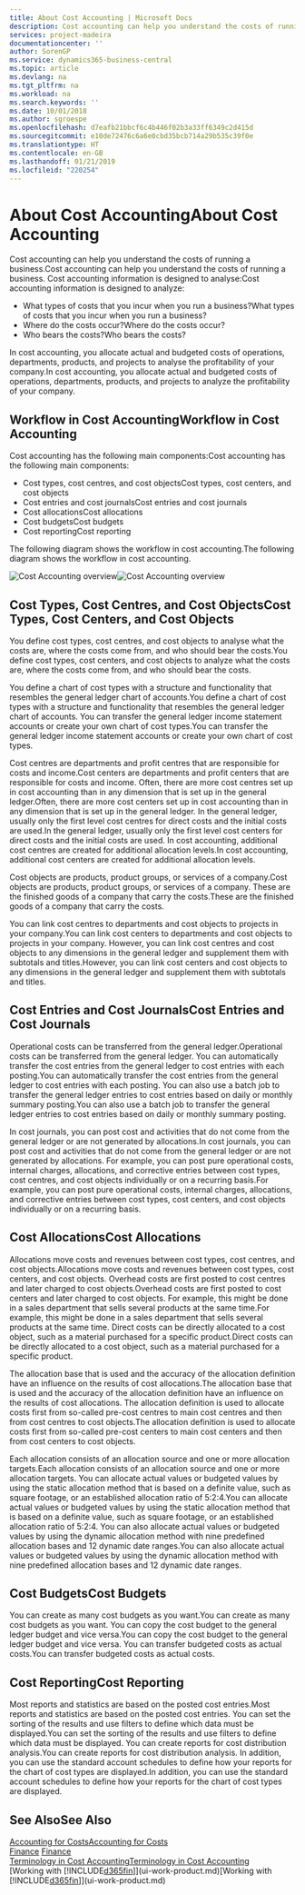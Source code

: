 ```yaml
---
title: About Cost Accounting | Microsoft Docs
description: Cost accounting can help you understand the costs of running a business.
services: project-madeira
documentationcenter: ''
author: SorenGP
ms.service: dynamics365-business-central
ms.topic: article
ms.devlang: na
ms.tgt_pltfrm: na
ms.workload: na
ms.search.keywords: ''
ms.date: 10/01/2018
ms.author: sgroespe
ms.openlocfilehash: d7eafb21bbcf6c4b446f02b3a33ff6349c2d415d
ms.sourcegitcommit: e10de72476c6a6e0cbd35bcb714a29b535c39f0e
ms.translationtype: HT
ms.contentlocale: en-GB
ms.lasthandoff: 01/21/2019
ms.locfileid: "220254"
---
```

# <a name="about-cost-accounting"></a><span data-ttu-id="dbf63-103">About Cost Accounting</span><span class="sxs-lookup"><span data-stu-id="dbf63-103">About Cost Accounting</span></span>
<span data-ttu-id="dbf63-104">Cost accounting can help you understand the costs of running a business.</span><span class="sxs-lookup"><span data-stu-id="dbf63-104">Cost accounting can help you understand the costs of running a business.</span></span> <span data-ttu-id="dbf63-105">Cost accounting information is designed to analyse:</span><span class="sxs-lookup"><span data-stu-id="dbf63-105">Cost accounting information is designed to analyze:</span></span>  

-   <span data-ttu-id="dbf63-106">What types of costs that you incur when you run a business?</span><span class="sxs-lookup"><span data-stu-id="dbf63-106">What types of costs that you incur when you run a business?</span></span>  
-   <span data-ttu-id="dbf63-107">Where do the costs occur?</span><span class="sxs-lookup"><span data-stu-id="dbf63-107">Where do the costs occur?</span></span>  
-   <span data-ttu-id="dbf63-108">Who bears the costs?</span><span class="sxs-lookup"><span data-stu-id="dbf63-108">Who bears the costs?</span></span>  

<span data-ttu-id="dbf63-109">In cost accounting, you allocate actual and budgeted costs of operations, departments, products, and projects to analyse the profitability of your company.</span><span class="sxs-lookup"><span data-stu-id="dbf63-109">In cost accounting, you allocate actual and budgeted costs of operations, departments, products, and projects to analyze the profitability of your company.</span></span>  

## <a name="workflow-in-cost-accounting"></a><span data-ttu-id="dbf63-110">Workflow in Cost Accounting</span><span class="sxs-lookup"><span data-stu-id="dbf63-110">Workflow in Cost Accounting</span></span>  
<span data-ttu-id="dbf63-111">Cost accounting has the following main components:</span><span class="sxs-lookup"><span data-stu-id="dbf63-111">Cost accounting has the following main components:</span></span>  

-   <span data-ttu-id="dbf63-112">Cost types, cost centres, and cost objects</span><span class="sxs-lookup"><span data-stu-id="dbf63-112">Cost types, cost centers, and cost objects</span></span>  
-   <span data-ttu-id="dbf63-113">Cost entries and cost journals</span><span class="sxs-lookup"><span data-stu-id="dbf63-113">Cost entries and cost journals</span></span>  
-   <span data-ttu-id="dbf63-114">Cost allocations</span><span class="sxs-lookup"><span data-stu-id="dbf63-114">Cost allocations</span></span>  
-   <span data-ttu-id="dbf63-115">Cost budgets</span><span class="sxs-lookup"><span data-stu-id="dbf63-115">Cost budgets</span></span>
-   <span data-ttu-id="dbf63-116">Cost reporting</span><span class="sxs-lookup"><span data-stu-id="dbf63-116">Cost reporting</span></span>  

<span data-ttu-id="dbf63-117">The following diagram shows the workflow in cost accounting.</span><span class="sxs-lookup"><span data-stu-id="dbf63-117">The following diagram shows the workflow in cost accounting.</span></span>  

<span data-ttu-id="dbf63-118">![Cost Accounting overview](media/costaccountingoverview.png "CostAccountingOverview")</span><span class="sxs-lookup"><span data-stu-id="dbf63-118">![Cost Accounting overview](media/costaccountingoverview.png "CostAccountingOverview")</span></span>  

## <a name="cost-types-cost-centers-and-cost-objects"></a><span data-ttu-id="dbf63-119">Cost Types, Cost Centres, and Cost Objects</span><span class="sxs-lookup"><span data-stu-id="dbf63-119">Cost Types, Cost Centers, and Cost Objects</span></span>  
<span data-ttu-id="dbf63-120">You define cost types, cost centres, and cost objects to analyse what the costs are, where the costs come from, and who should bear the costs.</span><span class="sxs-lookup"><span data-stu-id="dbf63-120">You define cost types, cost centers, and cost objects to analyze what the costs are, where the costs come from, and who should bear the costs.</span></span>  

<span data-ttu-id="dbf63-121">You define a chart of cost types with a structure and functionality that resembles the general ledger chart of accounts.</span><span class="sxs-lookup"><span data-stu-id="dbf63-121">You define a chart of cost types with a structure and functionality that resembles the general ledger chart of accounts.</span></span> <span data-ttu-id="dbf63-122">You can transfer the general ledger income statement accounts or create your own chart of cost types.</span><span class="sxs-lookup"><span data-stu-id="dbf63-122">You can transfer the general ledger income statement accounts or create your own chart of cost types.</span></span>  

<span data-ttu-id="dbf63-123">Cost centres are departments and profit centres that are responsible for costs and income.</span><span class="sxs-lookup"><span data-stu-id="dbf63-123">Cost centers are departments and profit centers that are responsible for costs and income.</span></span> <span data-ttu-id="dbf63-124">Often, there are more cost centres set up in cost accounting than in any dimension that is set up in the general ledger.</span><span class="sxs-lookup"><span data-stu-id="dbf63-124">Often, there are more cost centers set up in cost accounting than in any dimension that is set up in the general ledger.</span></span> <span data-ttu-id="dbf63-125">In the general ledger, usually only the first level cost centres for direct costs and the initial costs are used.</span><span class="sxs-lookup"><span data-stu-id="dbf63-125">In the general ledger, usually only the first level cost centers for direct costs and the initial costs are used.</span></span> <span data-ttu-id="dbf63-126">In cost accounting, additional cost centres are created for additional allocation levels.</span><span class="sxs-lookup"><span data-stu-id="dbf63-126">In cost accounting, additional cost centers are created for additional allocation levels.</span></span>  

<span data-ttu-id="dbf63-127">Cost objects are products, product groups, or services of a company.</span><span class="sxs-lookup"><span data-stu-id="dbf63-127">Cost objects are products, product groups, or services of a company.</span></span> <span data-ttu-id="dbf63-128">These are the finished goods of a company that carry the costs.</span><span class="sxs-lookup"><span data-stu-id="dbf63-128">These are the finished goods of a company that carry the costs.</span></span>  

<span data-ttu-id="dbf63-129">You can link cost centres to departments and cost objects to projects in your company.</span><span class="sxs-lookup"><span data-stu-id="dbf63-129">You can link cost centers to departments and cost objects to projects in your company.</span></span> <span data-ttu-id="dbf63-130">However, you can link cost centres and cost objects to any dimensions in the general ledger and supplement them with subtotals and titles.</span><span class="sxs-lookup"><span data-stu-id="dbf63-130">However, you can link cost centers and cost objects to any dimensions in the general ledger and supplement them with subtotals and titles.</span></span>  

## <a name="cost-entries-and-cost-journals"></a><span data-ttu-id="dbf63-131">Cost Entries and Cost Journals</span><span class="sxs-lookup"><span data-stu-id="dbf63-131">Cost Entries and Cost Journals</span></span>  
<span data-ttu-id="dbf63-132">Operational costs can be transferred from the general ledger.</span><span class="sxs-lookup"><span data-stu-id="dbf63-132">Operational costs can be transferred from the general ledger.</span></span> <span data-ttu-id="dbf63-133">You can automatically transfer the cost entries from the general ledger to cost entries with each posting.</span><span class="sxs-lookup"><span data-stu-id="dbf63-133">You can automatically transfer the cost entries from the general ledger to cost entries with each posting.</span></span> <span data-ttu-id="dbf63-134">You can also use a batch job to transfer the general ledger entries to cost entries based on daily or monthly summary posting.</span><span class="sxs-lookup"><span data-stu-id="dbf63-134">You can also use a batch job to transfer the general ledger entries to cost entries based on daily or monthly summary posting.</span></span>  

<span data-ttu-id="dbf63-135">In cost journals, you can post cost and activities that do not come from the general ledger or are not generated by allocations.</span><span class="sxs-lookup"><span data-stu-id="dbf63-135">In cost journals, you can post cost and activities that do not come from the general ledger or are not generated by allocations.</span></span> <span data-ttu-id="dbf63-136">For example, you can post pure operational costs, internal charges, allocations, and corrective entries between cost types, cost centres, and cost objects individually or on a recurring basis.</span><span class="sxs-lookup"><span data-stu-id="dbf63-136">For example, you can post pure operational costs, internal charges, allocations, and corrective entries between cost types, cost centers, and cost objects individually or on a recurring basis.</span></span>  

## <a name="cost-allocations"></a><span data-ttu-id="dbf63-137">Cost Allocations</span><span class="sxs-lookup"><span data-stu-id="dbf63-137">Cost Allocations</span></span>  
<span data-ttu-id="dbf63-138">Allocations move costs and revenues between cost types, cost centres, and cost objects.</span><span class="sxs-lookup"><span data-stu-id="dbf63-138">Allocations move costs and revenues between cost types, cost centers, and cost objects.</span></span> <span data-ttu-id="dbf63-139">Overhead costs are first posted to cost centres and later charged to cost objects.</span><span class="sxs-lookup"><span data-stu-id="dbf63-139">Overhead costs are first posted to cost centers and later charged to cost objects.</span></span> <span data-ttu-id="dbf63-140">For example, this might be done in a sales department that sells several products at the same time.</span><span class="sxs-lookup"><span data-stu-id="dbf63-140">For example, this might be done in a sales department that sells several products at the same time.</span></span> <span data-ttu-id="dbf63-141">Direct costs can be directly allocated to a cost object, such as a material purchased for a specific product.</span><span class="sxs-lookup"><span data-stu-id="dbf63-141">Direct costs can be directly allocated to a cost object, such as a material purchased for a specific product.</span></span>  

<span data-ttu-id="dbf63-142">The allocation base that is used and the accuracy of the allocation definition have an influence on the results of cost allocations.</span><span class="sxs-lookup"><span data-stu-id="dbf63-142">The allocation base that is used and the accuracy of the allocation definition have an influence on the results of cost allocations.</span></span> <span data-ttu-id="dbf63-143">The allocation definition is used to allocate costs first from so-called pre-cost centres to main cost centres and then from cost centres to cost objects.</span><span class="sxs-lookup"><span data-stu-id="dbf63-143">The allocation definition is used to allocate costs first from so-called pre-cost centers to main cost centers and then from cost centers to cost objects.</span></span>  

<span data-ttu-id="dbf63-144">Each allocation consists of an allocation source and one or more allocation targets.</span><span class="sxs-lookup"><span data-stu-id="dbf63-144">Each allocation consists of an allocation source and one or more allocation targets.</span></span> <span data-ttu-id="dbf63-145">You can allocate actual values or budgeted values by using the static allocation method that is based on a definite value, such as square footage, or an established allocation ratio of 5:2:4.</span><span class="sxs-lookup"><span data-stu-id="dbf63-145">You can allocate actual values or budgeted values by using the static allocation method that is based on a definite value, such as square footage, or an established allocation ratio of 5:2:4.</span></span> <span data-ttu-id="dbf63-146">You can also allocate actual values or budgeted values by using the dynamic allocation method with nine predefined allocation bases and 12 dynamic date ranges.</span><span class="sxs-lookup"><span data-stu-id="dbf63-146">You can also allocate actual values or budgeted values by using the dynamic allocation method with nine predefined allocation bases and 12 dynamic date ranges.</span></span>  

## <a name="cost-budgets"></a><span data-ttu-id="dbf63-147">Cost Budgets</span><span class="sxs-lookup"><span data-stu-id="dbf63-147">Cost Budgets</span></span>  
<span data-ttu-id="dbf63-148">You can create as many cost budgets as you want.</span><span class="sxs-lookup"><span data-stu-id="dbf63-148">You can create as many cost budgets as you want.</span></span> <span data-ttu-id="dbf63-149">You can copy the cost budget to the general ledger budget and vice versa.</span><span class="sxs-lookup"><span data-stu-id="dbf63-149">You can copy the cost budget to the general ledger budget and vice versa.</span></span> <span data-ttu-id="dbf63-150">You can transfer budgeted costs as actual costs.</span><span class="sxs-lookup"><span data-stu-id="dbf63-150">You can transfer budgeted costs as actual costs.</span></span>  

## <a name="cost-reporting"></a><span data-ttu-id="dbf63-151">Cost Reporting</span><span class="sxs-lookup"><span data-stu-id="dbf63-151">Cost Reporting</span></span>  
<span data-ttu-id="dbf63-152">Most reports and statistics are based on the posted cost entries.</span><span class="sxs-lookup"><span data-stu-id="dbf63-152">Most reports and statistics are based on the posted cost entries.</span></span> <span data-ttu-id="dbf63-153">You can set the sorting of the results and use filters to define which data must be displayed.</span><span class="sxs-lookup"><span data-stu-id="dbf63-153">You can set the sorting of the results and use filters to define which data must be displayed.</span></span> <span data-ttu-id="dbf63-154">You can create reports for cost distribution analysis.</span><span class="sxs-lookup"><span data-stu-id="dbf63-154">You can create reports for cost distribution analysis.</span></span> <span data-ttu-id="dbf63-155">In addition, you can use the standard account schedules to define how your reports for the chart of cost types are displayed.</span><span class="sxs-lookup"><span data-stu-id="dbf63-155">In addition, you can use the standard account schedules to define how your reports for the chart of cost types are displayed.</span></span>  

## <a name="see-also"></a><span data-ttu-id="dbf63-156">See Also</span><span class="sxs-lookup"><span data-stu-id="dbf63-156">See Also</span></span>  
 [<span data-ttu-id="dbf63-157">Accounting for Costs</span><span class="sxs-lookup"><span data-stu-id="dbf63-157">Accounting for Costs</span></span>](finance-manage-cost-accounting.md)  
 <span data-ttu-id="dbf63-158">[Finance](finance.md) </span><span class="sxs-lookup"><span data-stu-id="dbf63-158">[Finance](finance.md) </span></span>  
 [<span data-ttu-id="dbf63-159">Terminology in Cost Accounting</span><span class="sxs-lookup"><span data-stu-id="dbf63-159">Terminology in Cost Accounting</span></span>](finance-terminology-in-cost-accounting.md)  
 <span data-ttu-id="dbf63-160">[Working with [!INCLUDE[d365fin](includes/d365fin_md.md)]](ui-work-product.md)</span><span class="sxs-lookup"><span data-stu-id="dbf63-160">[Working with [!INCLUDE[d365fin](includes/d365fin_md.md)]](ui-work-product.md)</span></span>
